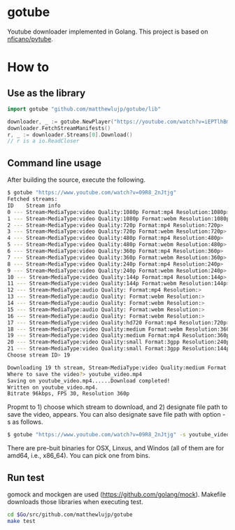 # gotube
Youtube downloader implemented in Golang.
This project is based on [nficano/pytube](https://github.com/nficano/pytube).

# How to
## Use as the library

```go:sample.go
import gotube "github.com/matthewlujp/gotube/lib"

downloader, _ := gotube.NewPlayer("https://youtube.com/watch?v=iEPTlhBmwRg")
downloader.FetchStreamManifests()
r, _ := downloader.Streams[0].Download()
// r is a io.ReadCloser
```

## Command line usage
After building the source, execute the following.

```sh
$ gotube "https://www.youtube.com/watch?v=09R8_2nJtjg"                                                           
Fetched streams:
ID    Stream info
0 --- Stream<MediaType:video Quality:1080p Format:mp4 Resolution:1080p>
1 --- Stream<MediaType:video Quality:1080p Format:webm Resolution:1080p>
2 --- Stream<MediaType:video Quality:720p Format:mp4 Resolution:720p>
3 --- Stream<MediaType:video Quality:720p Format:webm Resolution:720p>
4 --- Stream<MediaType:video Quality:480p Format:mp4 Resolution:480p>
5 --- Stream<MediaType:video Quality:480p Format:webm Resolution:480p>
6 --- Stream<MediaType:video Quality:360p Format:mp4 Resolution:360p>
7 --- Stream<MediaType:video Quality:360p Format:webm Resolution:360p>
8 --- Stream<MediaType:video Quality:240p Format:mp4 Resolution:240p>
9 --- Stream<MediaType:video Quality:240p Format:webm Resolution:240p>
10 --- Stream<MediaType:video Quality:144p Format:mp4 Resolution:144p>
11 --- Stream<MediaType:video Quality:144p Format:webm Resolution:144p>
12 --- Stream<MediaType:audio Quality: Format:mp4 Resolution:>
13 --- Stream<MediaType:audio Quality: Format:webm Resolution:>
14 --- Stream<MediaType:audio Quality: Format:webm Resolution:>
15 --- Stream<MediaType:audio Quality: Format:webm Resolution:>
16 --- Stream<MediaType:audio Quality: Format:webm Resolution:>
17 --- Stream<MediaType:video Quality:hd720 Format:mp4 Resolution:720p>
18 --- Stream<MediaType:video Quality:medium Format:webm Resolution:360p>
19 --- Stream<MediaType:video Quality:medium Format:mp4 Resolution:360p>
20 --- Stream<MediaType:video Quality:small Format:3gpp Resolution:240p>
21 --- Stream<MediaType:video Quality:small Format:3gpp Resolution:144p>
Choose stream ID> 19

Downloading 19 th stream, Stream<MediaType:video Quality:medium Format:mp4 Resolution:360p> ......Downloaded
Where to save the video?> youtube_video.mp4
Saving on youtube_video.mp4......Download completed!
Written on youtube_video.mp4.
Bitrate 96kbps, FPS 30, Resolution 360p
```

Propmt to 1) choose which stream to download, and 2) designate file path to save the video, appears.
You can also designate save file path with option -s as follows.

```sh
$ gotube "https://www.youtube.com/watch?v=09R8_2nJtjg" -s youtube_video.mp4
```

There are pre-buit binaries for OSX, Linxus, and Windos (all of them are for amd64, i.e., x86_64).
You can pick one from bins.


## Run test
gomock and mockgen are used (https://github.com/golang/mock).
Makefile downloads those libraries when executing test.

```sh
cd $Go/src/github.com/matthewlujp/gotube
make test
```

